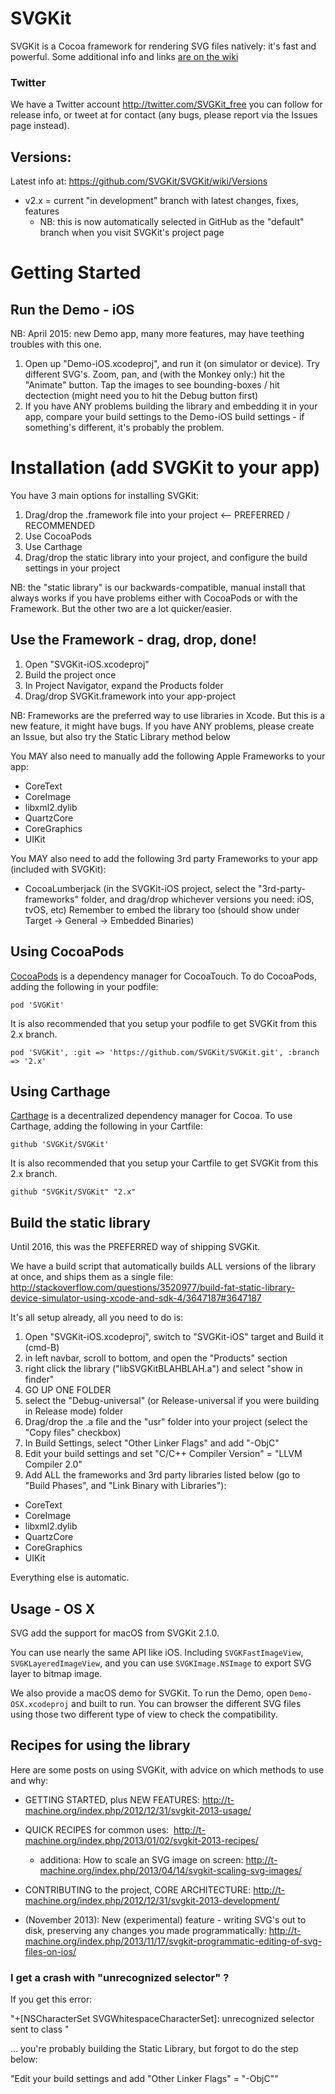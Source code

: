 # SVGKit

SVGKit is a Cocoa framework for rendering SVG files natively: it's fast and powerful. Some additional info and links [are on the wiki](https://github.com/SVGKit/SVGKit/wiki)

### Twitter

We have a Twitter account http://twitter.com/SVGKit_free  you can follow for release info, or tweet at for contact (any bugs, please report via the Issues page instead).

## Versions:

Latest info at: https://github.com/SVGKit/SVGKit/wiki/Versions

  - v2.x = current "in development" branch with latest changes, fixes, features
    - NB: this is now automatically selected in GitHub as the "default" branch when you visit SVGKit's project page
        
# Getting Started

## Run the Demo - iOS

  NB: April 2015: new Demo app, many more features, may have teething troubles with this one.

1. Open up "Demo-iOS.xcodeproj", and run it (on simulator or device). Try different SVG's. Zoom, pan, and (with the Monkey only:) hit the "Animate" button. Tap the images to see bounding-boxes / hit dectection (might need you to hit the Debug button first)
1. If you have ANY problems building the library and embedding it in your app, compare your build settings to the Demo-iOS build settings - if something's different, it's probably the problem.

# Installation (add SVGKit to your app)

You have 3 main options for installing SVGKit:

1. Drag/drop the .framework file into your project <-- PREFERRED / RECOMMENDED
1. Use CocoaPods
1. Use Carthage
1. Drag/drop the static library into your project, and configure the build settings in your project

NB: the "static library" is our backwards-compatible, manual install that always works if you have problems either with CocoaPods or with the Framework. But the other two are a lot quicker/easier.

## Use the Framework - drag, drop, done!

1. Open "SVGKit-iOS.xcodeproj"
1. Build the project once
1. In Project Navigator, expand the Products folder
1. Drag/drop SVGKit.framework into your app-project

NB: Frameworks are the preferred way to use libraries in Xcode. But this is a new feature, it might have bugs. If you have ANY problems, please create an Issue, but also try the Static Library method below

You MAY also need to manually add the following Apple Frameworks to your app:
  - CoreText
  - CoreImage
  - libxml2.dylib
  - QuartzCore
  - CoreGraphics
  - UIKit

You MAY also need to add the following 3rd party Frameworks to your app (included with SVGKit):
  - CocoaLumberjack (in the SVGKit-iOS project, select the "3rd-party-frameworks" folder, and drag/drop whichever versions you need: iOS, tvOS, etc)
    Remember to embed the library too (should show under Target -> General -> Embedded Binaries)
    
## Using CocoaPods
[CocoaPods](https://github.com/CocoaPods/CocoaPods) is a dependency manager for CocoaTouch. To do CocoaPods, adding the following in your podfile:

```
pod 'SVGKit'
```

It is also recommended that you setup your podfile to get SVGKit from this 2.x branch.

```
pod 'SVGKit', :git => 'https://github.com/SVGKit/SVGKit.git', :branch => '2.x'
```

## Using Carthage
[Carthage](https://github.com/Carthage/Carthage) is a decentralized dependency manager for Cocoa. To use Carthage, adding the following in your Cartfile:

```
github 'SVGKit/SVGKit'
```

It is also recommended that you setup your Cartfile to get SVGKit from this 2.x branch.

```
github "SVGKit/SVGKit" "2.x"
```

## Build the static library

Until 2016, this was the PREFERRED way of shipping SVGKit.

We have a build script that automatically builds ALL versions of the library at once, and ships them as a single file: http://stackoverflow.com/questions/3520977/build-fat-static-library-device-simulator-using-xcode-and-sdk-4/3647187#3647187

It's all setup already, all you need to do is:

1. Open "SVGKit-iOS.xcodeproj", switch to "SVGKit-iOS" target and Build it (cmd-B)
3. in left navbar, scroll to bottom, and open the "Products" section
4. right click the library ("libSVGKitBLAHBLAH.a") and select "show in finder"
5. GO UP ONE FOLDER
6. select the "Debug-universal" (or Release-universal if you were building in Release mode) folder
7. Drag/drop the .a file and the "usr" folder into your project (select the "Copy files" checkbox)
8. In Build Settings, select "Other Linker Flags" and add "-ObjC"
9. Edit your build settings and set "C/C++ Compiler Version" = "LLVM Compiler 2.0"
10. Add ALL the frameworks and 3rd party libraries listed below (go to "Build Phases", and "Link Binary with Libraries"):
  - CoreText
  - CoreImage
  - libxml2.dylib
  - QuartzCore
  - CoreGraphics
  - UIKit


Everything else is automatic.

## Usage - OS X

SVG add the support for macOS from SVGKit 2.1.0.

You can use nearly the same API like iOS. Including `SVGKFastImageView`, `SVGKLayeredImageView`, and you can use `SVGKImage.NSImage` to export SVG layer to bitmap image.

We also provide a macOS demo for SVGKit. To run the Demo, open `Demo-OSX.xcodeproj` and built to run. You can browser the different SVG files using those two different type of view to check the compatibility.

## Recipes for using the library

Here are some posts on using SVGKit, with advice on which methods to use and why:

  - GETTING STARTED, plus NEW FEATURES:  http://t-machine.org/index.php/2012/12/31/svgkit-2013-usage/
  - QUICK RECIPES for common uses:  http://t-machine.org/index.php/2013/01/02/svgkit-2013-recipes/
     - additiona: How to scale an SVG image on screen: http://t-machine.org/index.php/2013/04/14/svgkit-scaling-svg-images/
  - CONTRIBUTING to the project, CORE ARCHITECTURE: http://t-machine.org/index.php/2012/12/31/svgkit-2013-development/
 
  - (November 2013): New (experimental) feature - writing SVG's out to disk, preserving any changes you made programmatically: http://t-machine.org/index.php/2013/11/17/svgkit-programmatic-editing-of-svg-files-on-ios/


### I get a crash with "unrecognized selector" ?

If you get this error:

"+[NSCharacterSet SVGWhitespaceCharacterSet]: unrecognized selector sent to class "

... you're probably building the Static Library, but forgot to do the step below:

"Edit your build settings and add "Other Linker Flags" = "-ObjC""

